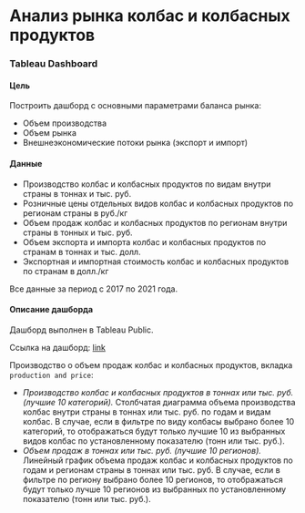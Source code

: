 # Анализ рынка колбас и колбасных продуктов
### Tableau Dashboard

#### Цель
Построить дашборд с основными параметрами баланса рынка:
- Объем производства
- Объем рынка
- Внешнеэкономические потоки рынка (экспорт и импорт)
#### Данные
- Производство колбас и колбасных продуктов по видам внутри страны в тоннах и тыс. руб.
- Розничные цены отдельных видов колбас и колбасных продуктов по регионам страны в руб./кг
- Объем продаж колбас и колбасных продуктов по регионам внутри страны в тонных и тыс. руб.
- Объем экспорта и импорта колбас и колбасных продуктов по странам в тоннах и тыс. долл.
- Экспортная и импортная стоимость колбас и колбасных продуктов по странам в долл./кг

Все данные за период с 2017 по 2021 года.
#### Описание дашборда
Дашборд выполнен в Tableau Public.

Ссылка на дашборд: [link](https://public.tableau.com/views/sausages/productionandprice?:language=en-US&:display_count=n&:origin=viz_share_link)

Производство о объем продаж колбас и колбасных продуктов, вкладка `production and price`:
- *Производство колбас и колбасных продуктов в тоннах или тыс. руб. (лучшие 10 категорий).* Столбчатая диаграмма объема производства колбас внутри страны в тоннах или тыс. руб. по годам и видам колбас. В случае, если в фильтре по виду колбасы выбрано более 10 категорий, то отображаться будут только лучшие 10 из выбранных видов колбас по установленному показателю (тонн или тыс. руб.). 
- *Объем продаж в тоннах или тыс. руб. (лучшие 10 регионов).* Линейный график объема продаж колбас и колбасных продуктов по годам и регионам страны в тоннах или тыс. руб. В случае, если в фильтре по региону выбрано более 10 регионов, то отображаться будут только лучше 10 регионов из выбранных по установленному показателю (тонн или тыс. руб.).
